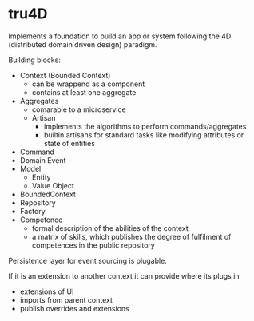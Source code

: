 tru4D
=====

Implements a foundation to build an app or system following the 4D (distributed domain driven design) paradigm.

Building blocks:
- Context (Bounded Context)
    - can be wrappend as a component
    - contains at least one aggregate
- Aggregates
    - comarable to a microservice 
    - Artisan 
        - implements the algorithms to perform commands/aggregates
        - builtin artisans for standard tasks like modifying attributes or state of entities
- Command
- Domain Event
- Model
    - Entity
    - Value Object
- BoundedContext
- Repository
- Factory
- Competence
    - formal description of the abilities of the context
    - a matrix of skills, which publishes the degree of fulfilment of competences in the public repository  

Persistence layer for event sourcing is plugable.

If it is an extension to another context it can provide where its plugs in 
- extensions of UI
- imports from parent context
- publish overrides and extensions
 
